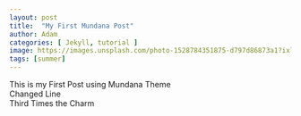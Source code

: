 ```yaml
---
layout: post
title:  "My First Mundana Post"
author: Adam
categories: [ Jekyll, tutorial ]
image: https://images.unsplash.com/photo-1528784351875-d797d86873a1?ixlib=rb-1.2.1&auto=format&fit=crop&w=750&q=80
tags: [summer]
---
```

This is my First Post using Mundana Theme<br>
Changed Line<br>
Third Times the Charm